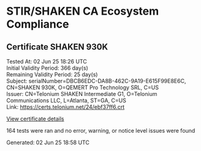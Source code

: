 # STIR/SHAKEN CA Ecosystem Compliance

## Certificate SHAKEN 930K

Tested At: 02 Jun 25 18:26 UTC\
Initial Validity Period: 366 day(s)\
Remaining Validity Period: 25 day(s)\
Subject: serialNumber=DBCB6EDC-DA8B-462C-9A19-E615F99E8E6C, CN=SHAKEN 930K, O=QEMERT Pro Technology SRL, C=US\
Issuer: CN=Telonium SHAKEN Intermediate G1, O=Telonium Communications LLC, L=Atlanta, ST=GA, C=US\
Link: https://certs.telonium.net/24/ebf37ff6.crt

[View certificate details](https://x509.io/?cert=MIIDLzCCAtWgAwIBAgIRAOr0YoxlJJXk0pAlayIzbnwwCgYIKoZIzj0EAwIwfDELMAkGA1UEBhMCVVMxCzAJBgNVBAgMAkdBMRAwDgYDVQQHDAdBdGxhbnRhMSQwIgYDVQQKDBtUZWxvbml1bSBDb21tdW5pY2F0aW9ucyBMTEMxKDAmBgNVBAMMH1RlbG9uaXVtIFNIQUtFTiBJbnRlcm1lZGlhdGUgRzEwHhcNMjQwNjI2MjEwMTU3WhcNMjUwNjI2MjEwMjU3WjB2MQswCQYDVQQGEwJVUzEiMCAGA1UEChMZUUVNRVJUIFBybyBUZWNobm9sb2d5IFNSTDEUMBIGA1UEAxMLU0hBS0VOIDkzMEsxLTArBgNVBAUTJERCQ0I2RURDLURBOEItNDYyQy05QTE5LUU2MTVGOTlFOEU2QzBZMBMGByqGSM49AgEGCCqGSM49AwEHA0IABKtimNoD0TgrrD0dluJVpE7TpLISE%2BnSw1PLX%2BFKkemqLqwHCQGKUEzJwJnc%2FIHcxw%2Fr13Bv6v1IgwvfdmRyklejggE8MIIBODAOBgNVHQ8BAf8EBAMCB4AwDAYDVR0TAQH%2FBAIwADAdBgNVHQ4EFgQUezdQOvDtLFoFQvrKEkwrhjoBpU8wHwYDVR0jBBgwFoAUqiS7%2FxR1QHkth2%2FoDUF3yrvNiLAwFwYDVR0gBBAwDjAMBgpghkgBhv8JAQEEMIGmBgNVHR8EgZ4wgZswgZigOqA4hjZodHRwczovL2F1dGhlbnRpY2F0ZS1hcGkuaWNvbmVjdGl2LmNvbS9kb3dubG9hZC92MS9jcmyiWqRYMFYxFDASBgNVBAcTC0JyaWRnZXdhdGVyMQswCQYDVQQIEwJOSjETMBEGA1UEAxMKU1RJLVBBIENSTDELMAkGA1UEBhMCVVMxDzANBgNVBAoTBlNUSS1QQTAWBggrBgEFBQcBGgQKMAigBhYEOTMwSzAKBggqhkjOPQQDAgNIADBFAiEAo8E40RxQUCAJ20WZlT11O1YilKLqtQSwjvkzt6SKDJUCIGat7LGib%2BS6cAVhvKVacIZKIIdkQB6jNltJ%2BLd%2FPLCs)

164 tests were ran and no error, warning, or notice level issues were found


Generated: 02 Jun 25 18:58 UTC